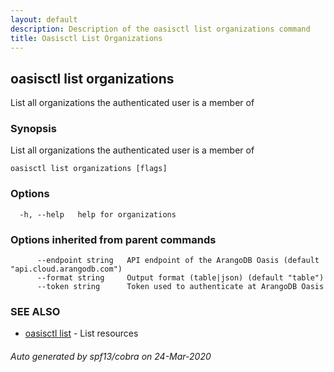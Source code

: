 ```yaml
---
layout: default
description: Description of the oasisctl list organizations command
title: Oasisctl List Organizations
---
```

## oasisctl list organizations

List all organizations the authenticated user is a member of

### Synopsis

List all organizations the authenticated user is a member of

```
oasisctl list organizations [flags]
```

### Options

```
  -h, --help   help for organizations
```

### Options inherited from parent commands

```
      --endpoint string   API endpoint of the ArangoDB Oasis (default "api.cloud.arangodb.com")
      --format string     Output format (table|json) (default "table")
      --token string      Token used to authenticate at ArangoDB Oasis
```

### SEE ALSO

* [oasisctl list](oasisctl-list.md)	 - List resources

###### Auto generated by spf13/cobra on 24-Mar-2020
